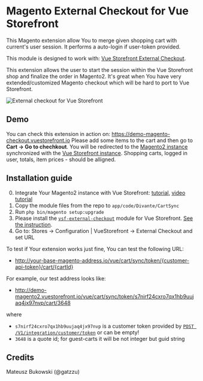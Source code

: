 # Magento External Checkout for Vue Storefront

This Magento extension allow You to merge given shopping cart with current's user session. It performs a auto-login if user-token provided.

This module is designed to work with: [Vue Storefront External Checkout](https://github.com/filrak/vsf-external-checkout).

This extension allows the user to start the session within the Vue Storefront shop and finalize the order in Magento2. It's great when You have very extended/customized Magento checkout which will be hard to port to Vue Storefront.

![External checkout for Vue Storefront](https://github.com/filrak/vsf-external-checkout/raw/master/diagram.png)

## Demo
You can check this extension in action on: https://demo-magento-checkout.vuestorefront.io
Please add some items to the cart and then go to **Cart -> Go to chechkout**. You will be redirected to the [Magento2 instance](http://demo-magento2.vuestorefront.io/) synchronized with the [Vue Storefront instance](demo-magento-checkout.vuestorefront.io). Shopping carts, logged in user, totals, item prices - should be alligned.


## Installation guide

0. Integrate Your Magento2 instance with Vue Storefront: [tutorial](https://medium.com/@piotrkarwatka/vue-storefront-cart-totals-orders-integration-with-magento2-6fbe6860fcd), [video tutorial](https://www.youtube.com/watch?v=CtDXddsyxvM)
1. Copy the module files from the repo to `app/code/Divante/CartSync`
3. Run `php bin/magento setup:upgrade`
4. Please install the [`vsf-external-checkout`](https://github.com/filrak/vsf-external-checkout) module for Vue Storefront. [See the instruction](https://github.com/filrak/vsf-external-checkout).
5. Go to: Stores -> Configuration | VueStorefront -> External Checkout and set URL

To test if Your extension works just fine, You can test the following URL:
* http://your-base-magento-address.io/vue/cart/sync/token/{customer-api-token}/cart/{cartId}

For example, our test address looks like:
* http://demo-magento2.vuestorefront.io/vue/cart/sync/token/s7nirf24cxro7qx1hb9uujaq4jx97nvp/cart/3648

where
* `s7nirf24cxro7qx1hb9uujaq4jx97nvp` is a customer token provided by [`POST /V1/integration/customer/token`](http://devdocs.magento.com/guides/v2.0/get-started/authentication/gs-authentication-token.html) or can be empty!
* `3648` is a quote id; for guest-carts it will be not integer but guid string

## Credits

Mateusz Bukowski (@gatzzu)
